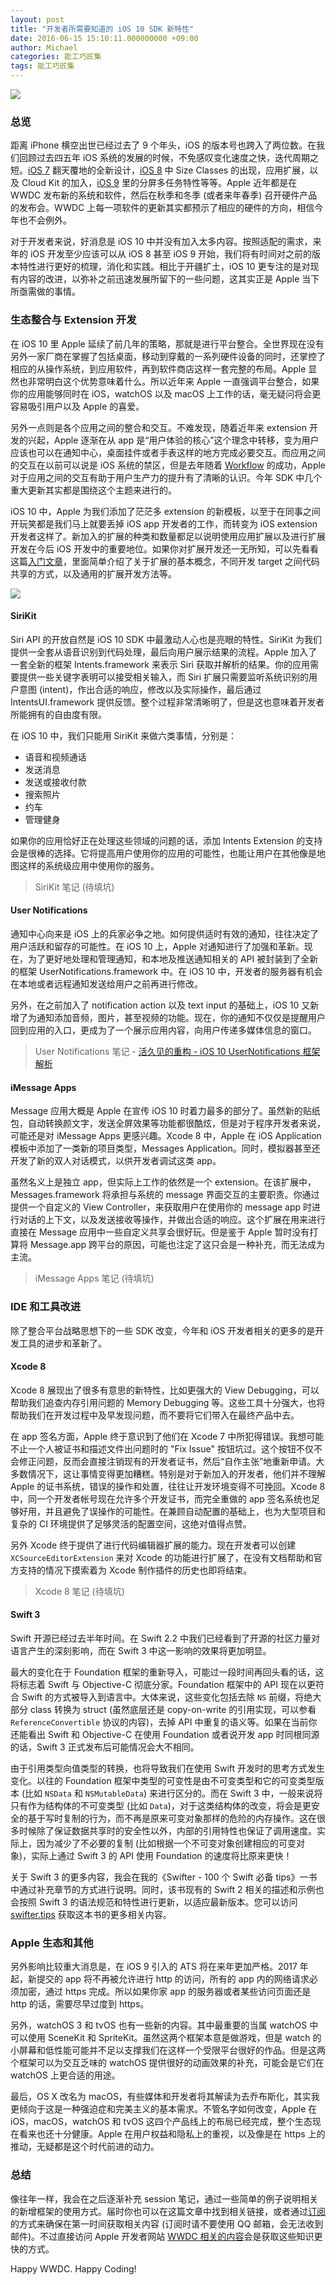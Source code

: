 ```yaml
---
layout: post
title: "开发者所需要知道的 iOS 10 SDK 新特性"
date: 2016-06-15 15:10:11.000000000 +09:00
author: Michael
categories: 能工巧匠集
tags: 能工巧匠集
---
```


![](/assets/images/2016/ios-10-title.png)

### 总览

距离 iPhone 横空出世已经过去了 9 个年头，iOS 的版本号也跨入了两位数。在我们回顾过去四五年 iOS 系统的发展的时候，不免感叹变化速度之快，迭代周期之短。[iOS 7](https://onevcat.com/2013/06/developer-should-know-about-ios7/) 翻天覆地的全新设计，[iOS 8](https://onevcat.com/2014/07/developer-should-know-about-ios8/) 中 Size Classes 的出现，应用扩展，以及 Cloud Kit 的加入，[iOS 9](https://onevcat.com/2015/06/ios9-sdk/) 里的分屏多任务特性等等。Apple 近年都是在 WWDC 发布新的系统和软件，然后在秋季和冬季 (或者来年春季) 召开硬件产品的发布会。WWDC 上每一项软件的更新其实都预示了相应的硬件的方向，相信今年也不会例外。

对于开发者来说，好消息是 iOS 10 中并没有加入太多内容。按照适配的需求，来年的 iOS 开发至少应该可以从 iOS 8 甚至 iOS 9 开始，我们将有时间对之前的版本特性进行更好的梳理，消化和实践。相比于开疆扩土，iOS 10 更专注的是对现有内容的改进，以弥补之前迅速发展所留下的一些问题，这其实正是 Apple 当下所亟需做的事情。

### 生态整合与 Extension 开发

在 iOS 10 里 Apple 延续了前几年的策略，那就是进行平台整合。全世界现在没有另外一家厂商在掌握了包括桌面，移动到穿戴的一系列硬件设备的同时，还掌控了相应的从操作系统，到应用软件，再到软件商店这样一套完整的布局。Apple 显然也非常明白这个优势意味着什么。所以近年来 Apple 一直强调平台整合，如果你的应用能够同时在 iOS，watchOS 以及 macOS 上工作的话，毫无疑问将会更容易吸引用户以及 Apple 的喜爱。

另外一点则是各个应用之间的整合和交互。不难发现，随着近年来 extension 开发的兴起，Apple 逐渐在从 app 是“用户体验的核心”这个理念中转移，变为用户应该也可以在通知中心，桌面挂件或者手表这样的地方完成必要交互。而应用之间的交互在以前可以说是 iOS 系统的禁区，但是去年随着 [Workflow](https://workflow.is) 的成功，Apple 对于应用之间的交互有助于用户生产力的提升有了清晰的认识。今年 SDK 中几个重大更新其实都是围绕这个主题来进行的。

iOS 10 中，Apple 为我们添加了茫茫多 extension 的新模板，以至于在同事之间开玩笑都是我们马上就要丢掉 iOS app 开发者的工作，而转变为 iOS extension 开发者这样了。新加入的扩展的种类和数量都足以说明使用应用扩展以及进行扩展开发在今后 iOS 开发中的重要地位。如果你对扩展开发还一无所知，可以先看看这篇[入门文章](https://onevcat.com/2014/08/notification-today-widget/)，里面简单介绍了关于扩展的基本概念，不同开发 target 之间代码共享的方式，以及通用的扩展开发方法等。

![](/assets/images/2016/extentions-ios-10.png)

#### SiriKit

Siri API 的开放自然是 iOS 10 SDK 中最激动人心也是亮眼的特性。SiriKit 为我们提供一全套从语音识别到代码处理，最后向用户展示结果的流程。Apple 加入了一套全新的框架 Intents.framework 来表示 Siri 获取并解析的结果。你的应用需要提供一些关键字表明可以接受相关输入，而 Siri 扩展只需要监听系统识别的用户意图 (intent)，作出合适的响应，修改以及实际操作，最后通过 IntentsUI.framework 提供反馈。整个过程非常清晰明了，但是这也意味着开发者所能拥有的自由度有限。

在 iOS 10 中，我们只能用 SiriKit 来做六类事情，分别是：

* 语音和视频通话
* 发送消息
* 发送或接收付款
* 搜索照片
* 约车
* 管理健身

如果你的应用恰好正在处理这些领域的问题的话，添加 Intents Extension 的支持会是很棒的选择。它将提高用户使用你的应用的可能性，也能让用户在其他像是地图这样的系统级应用中使用你的服务。

> SiriKit 笔记 (待填坑)

#### User Notifications

通知中心向来是 iOS 上的兵家必争之地。如何提供适时有效的通知，往往决定了用户活跃和留存的可能性。在 iOS 10 上，Apple 对通知进行了加强和革新。现在，为了更好地处理和管理通知，和本地及推送通知相关的 API 被封装到了全新的框架 UserNotifications.framework 中。在 iOS 10 中，开发者的服务器有机会在本地或者远程通知发送给用户之前再进行修改。

另外，在之前加入了 notification action 以及 text input 的基础上，iOS 10 又新增了为通知添加音频，图片，甚至视频的功能。现在，你的通知不仅仅是提醒用户回到应用的入口，更成为了一个展示应用内容，向用户传递多媒体信息的窗口。

> User Notifications 笔记 - [活久见的重构 - iOS 10 UserNotifications 框架解析](https://onevcat.com/2016/08/notification/)

#### iMessage Apps

Message 应用大概是 Apple 在宣传 iOS 10 时着力最多的部分了。虽然新的贴纸包，自动转换颜文字，发送全屏效果等功能都很酷炫，但是对于程序开发者来说，可能还是对 iMessage Apps 更感兴趣。Xcode 8 中，Apple 在 iOS Application 模板中添加了一类新的项目类型，Messages Application。同时，模拟器甚至还开发了新的双人对话模式，以供开发者调试这类 app。

虽然名义上是独立 app，但实际上工作的依然是一个 extension。在该扩展中，Messages.framework 将承担与系统的 message 界面交互的主要职责。你通过提供一个自定义的 View Controller，来获取用户在使用你的 message app 时进行对话的上下文，以及发送接收等操作，并做出合适的响应。这个扩展在用来进行直接在 Message 应用中一些自定义共享会很好玩。但是鉴于 Apple 暂时没有打算将 Message.app 跨平台的原因，可能也注定了这只会是一种补充，而无法成为主流。

> iMessage Apps 笔记 (待填坑)

### IDE 和工具改进

除了整合平台战略思想下的一些 SDK 改变，今年和 iOS 开发者相关的更多的是开发工具的进步和革新了。

#### Xcode 8

Xcode 8 展现出了很多有意思的新特性，比如更强大的 View Debugging，可以帮助我们追查内存引用问题的 Memory Debugging 等。这些工具十分强大，也将帮助我们在开发过程中及早发现问题，而不要将它们带入在最终产品中去。

在 app 签名方面，Apple 终于意识到了他们在 Xcode 7 中所犯得错误。我想可能不止一个人被证书和描述文件出问题时的 "Fix Issue" 按钮坑过。这个按钮不仅不会修正问题，反而会直接注销现有的开发者证书，然后“自作主张”地重新申请。大多数情况下，这让事情变得更加糟糕。特别是对于新加入的开发者，他们并不理解 Apple 的证书系统，错误的操作和处置，往往让开发环境变得不可挽回。Xcode 8 中，同一个开发者帐号现在允许多个开发证书，而完全重做的 app 签名系统也足够好用，并且避免了误操作的可能性。在兼顾自动配置的基础上，也为大型项目和复杂的 CI 环境提供了足够灵活的配置空间，这绝对值得点赞。

另外 Xcode 终于提供了进行代码编辑器扩展的能力。现在开发者可以创建 `XCSourceEditorExtension` 来对 Xcode 的功能进行扩展了，在没有文档帮助和官方支持的情况下摸索着为 Xcode 制作插件的历史也即将结束。

> Xcode 8 笔记 (待填坑)

#### Swift 3

Swift 开源已经过去半年时间。在 Swift 2.2 中我们已经看到了开源的社区力量对语言产生的深刻影响，而在 Swift 3 中这一影响的效果将更加明显。

最大的变化在于 Foundation 框架的重新导入，可能过一段时间再回头看的话，这将标志着 Swift 与 Objective-C 彻底分家。Foundation 框架中的 API 现在以更符合 Swift 的方式被导入到语言中。大体来说，这些变化包括去除 `NS` 前缀，将绝大部分 class 转换为 struct (虽然底层还是 copy-on-write 的引用实现，可以参看 `ReferenceConvertible` 协议的内容)，去掉 API 中重复的语义等。如果在当前你还能看出 Swift 和 Objective-C 在使用 Foundation 或者说开发 app 时同根同源的话，Swift 3 正式发布后可能情况会大不相同。

由于引用类型向值类型的转换，也将导致我们在使用 Swift 开发时的思考方式发生变化。以往的 Foundation 框架中类型的可变性是由不可变类型和它的可变类型版本 (比如 `NSData` 和 `NSMutableData`) 来进行区分的。而在 Swift 3 中，一般来说将只有作为结构体的不可变类型 (比如 `Data`)，对于这类结构体的改变，将会是更安全的基于写时复制的行为，而不再是原来可变对象那样的危险的内存操作。这在很多时候除了保证数据共享时的安全性以外，内部的引用特性也保证了调用速度。实际上，因为减少了不必要的复制 (比如根据一个不可变对象创建相应的可变对象)，实际上通过 Swift 3 的 API 使用 Foundation 的速度将比原来更快！

关于 Swift 3 的更多内容，我会在我的《Swifter - 100 个 Swift 必备 tips》一书中通过补充章节的方式进行说明。同时，该书现有的 Swift 2 相关的描述和示例也会按照 Swift 3 的语法规范和特性进行更新，以适应最新版本。您可以访问 [swifter.tips](http://swifter.tips/buy) 获取这本书的更多相关内容。

### Apple 生态和其他

另外影响比较重大消息是，在 iOS 9 引入的 ATS 将在来年更加严格。2017 年起，新提交的 app 将不再被允许进行 http 的访问，所有的 app 内的网络请求必须加密，通过 https 完成。所以如果你家 app 的服务器或者某些访问页面还是 http 的话，需要尽早过度到 https。

另外，watchOS 3 和 tvOS 也有一些新的内容。其中最重要的当属 watchOS 中可以使用 SceneKit 和 SpriteKit。虽然这两个框架本意是做游戏，但是 watch 的小屏幕和低性能可能并不足以支撑我们在这样一个受限平台很好的作品。但是这两个框架可以为交互乏味的 watchOS 提供很好的动画效果的补充，可能会是它们在 watchOS 上更合适的用途。

最后，OS X 改名为 macOS，有些媒体和开发者将其解读为去乔布斯化，其实我更倾向于这是一种强迫症和完美主义的基本需求。不管名字如何改变，Apple 在 iOS，macOS，watchOS 和 tvOS 这四个产品线上的布局已经完成，整个生态现在看来也还十分健康。Apple 在用户权益和隐私上的重视，以及像是在 https 上的推动，无疑都是这个时代前进的动力。

### 总结

像往年一样，我会在之后逐渐补充 session 笔记，通过一些简单的例子说明相关的新增框架的使用方式。届时你也可以在这篇文章中找到相关链接，或者通过[订阅](https://store.objccn.io/subscribe/)的方式来确保在第一时间获取相关内容 (订阅时请不要使用 QQ 邮箱，会无法收到邮件)。不过直接访问 Apple 开发者网站 [WWDC 相关的内容](https://developer.apple.com/wwdc/)会是获取这些知识更快的方式。

Happy WWDC. Happy Coding!


